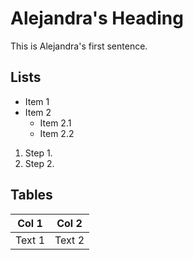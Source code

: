 # Alejandra's Heading

This is Alejandra's first sentence. 

## Lists

- Item 1
- Item 2
  - Item 2.1
  - Item 2.2 

1. Step 1.
2. Step 2. 

## Tables 

|Col 1|Col 2|
|-----|-----|
|Text 1| Text 2|